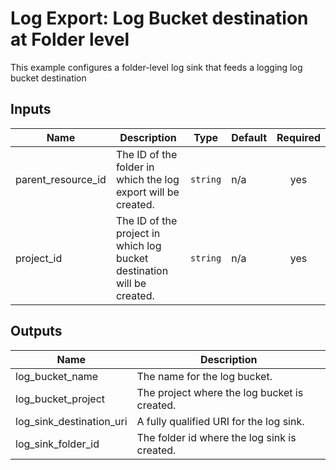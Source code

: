 # Log Export: Log Bucket destination at Folder level

This example configures a folder-level log sink that feeds a logging log bucket destination

<!-- BEGINNING OF PRE-COMMIT-TERRAFORM DOCS HOOK -->
## Inputs

| Name | Description | Type | Default | Required |
|------|-------------|------|---------|:--------:|
| parent\_resource\_id | The ID of the folder in which the log export will be created. | `string` | n/a | yes |
| project\_id | The ID of the project in which log bucket destination will be created. | `string` | n/a | yes |

## Outputs

| Name | Description |
|------|-------------|
| log\_bucket\_name | The name for the log bucket. |
| log\_bucket\_project | The project where the log bucket is created. |
| log\_sink\_destination\_uri | A fully qualified URI for the log sink. |
| log\_sink\_folder\_id | The folder id where the log sink is created. |

<!-- END OF PRE-COMMIT-TERRAFORM DOCS HOOK -->
